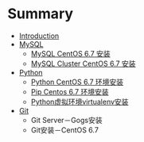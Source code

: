 # Summary

* [Introduction](README.md)
* [MySQL](mysql.md)
   * [MySQL CentOS 6.7 安装](mysql_centos_67_an_zhuang.md)
   * [MySQL Cluster CentOS 6.7 安装](mysql_cluster_centos_67_an_zhuang.md)
* [Python](python.md)
   * [Python CentOS 6.7 环境安装](python_centos_67_huan_jing_an_zhuang.md)
   * [Pip Centos 6.7 环境安装](pip_centos_67_huan_jing_an_zhuang.md)
   * [Python虚拟环境virtualenv安装](pythonxu_ni_huan_jing_virtualenv_an_zhuang.md)
* [Git](git.md)
   * Git Server－Gogs安装
   * Git安装－CentOS 6.7

